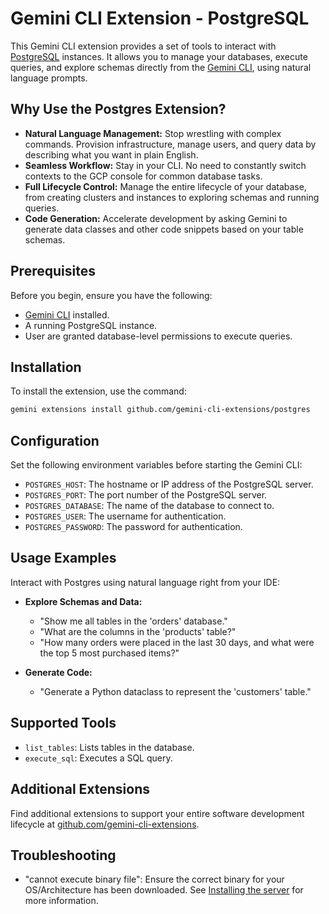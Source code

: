 # Gemini CLI Extension - PostgreSQL

This Gemini CLI extension provides a set of tools to interact with [PostgreSQL](https://www.postgresql.org/docs/) instances. It allows you to manage your databases, execute queries, and explore schemas directly from the [Gemini CLI](https://google-gemini.github.io/gemini-cli/), using natural language prompts.

## Why Use the Postgres Extension?

*   **Natural Language Management:** Stop wrestling with complex commands. Provision infrastructure, manage users, and query data by describing what you want in plain English.
*   **Seamless Workflow:** Stay in your CLI. No need to constantly switch contexts to the GCP console for common database tasks.
*   **Full Lifecycle Control:** Manage the entire lifecycle of your database, from creating clusters and instances to exploring schemas and running queries.
*   **Code Generation:** Accelerate development by asking Gemini to generate data classes and other code snippets based on your table schemas.

## Prerequisites

Before you begin, ensure you have the following:

*   [Gemini CLI](https://github.com/google-gemini/gemini-cli) installed.
*   A running PostgreSQL instance.
*   User are granted database-level permissions to execute queries.

## Installation

To install the extension, use the command:

```bash
gemini extensions install github.com/gemini-cli-extensions/postgres
```

## Configuration

Set the following environment variables before starting the Gemini CLI:

*   `POSTGRES_HOST`: The hostname or IP address of the PostgreSQL server.
*   `POSTGRES_PORT`: The port number of the PostgreSQL server.
*   `POSTGRES_DATABASE`: The name of the database to connect to.
*   `POSTGRES_USER`: The username for authentication.
*   `POSTGRES_PASSWORD`: The password for authentication.

## Usage Examples

Interact with Postgres using natural language right from your IDE:

*   **Explore Schemas and Data:**
    * "Show me all tables in the 'orders' database."
    * "What are the columns in the 'products' table?"
    * "How many orders were placed in the last 30 days, and what were the top 5 most purchased items?"

*   **Generate Code:**
    * "Generate a Python dataclass to represent the 'customers' table."

## Supported Tools

* `list_tables`: Lists tables in the database.
* `execute_sql`: Executes a SQL query.

## Additional Extensions

Find additional extensions to support your entire software development lifecycle at [github.com/gemini-cli-extensions](https://github.com/gemini-cli-extensions).

## Troubleshooting

* "cannot execute binary file": Ensure the correct binary for your OS/Architecture has been downloaded. See [Installing the server](https://googleapis.github.io/genai-toolbox/getting-started/introduction/#installing-the-server) for more information.